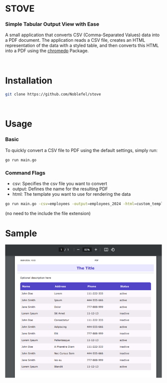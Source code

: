 # STOVE
### Simple Tabular Output View with Ease

A small application that converts CSV (Comma-Separated Values) data into a PDF document. The application reads a CSV file, creates an HTML representation of the data with a styled table, and then converts this HTML into a PDF using the [chromedp](https://github.com/chromedp/chromedp) Package.

<br>

# Installation 
```bash
git clone https://github.com/Noblefel/stove
``` 

<br>


# Usage
### Basic 
To quickly convert a CSV file to PDF using the default settings, simply run:
```sh
go run main.go
```

### Command Flags
- csv: Specifies the csv file you want to convert 
- output: Defines the name for the resulting PDF 
- html: The template you want to use for rendering the data
```sh
go run main.go -csv=employees -output=employees_2024 -html=custom_template
```

(no need to the include the file extension) 

# Sample
<img src="https://github.com/Noblefel/stove/blob/main/sample.PNG">